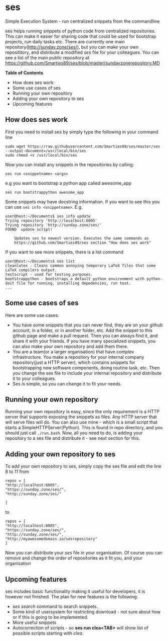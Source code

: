 ses
===

Simple Execution System - run centralized snippets from the commandline

ses helps running snippets of python code from centralized repositories. This can make it easier for sharing code that could be used for bootstrap projects, run daily tasks etc. There are currently one main repository(http://sunday.zone/ses/), but you can make your own reposititory, and distribute a modified *ses* file for your colleagues. You can see a list of the main public repository at https://github.com/Smarties89/ses/blob/master/sundayzonerepository.MD

**Table of Contents**

- How does ses work
- Some use cases of ses
- Running your own repository
- Adding your own repository to ses
- Upcoming features


How does ses work
-----------------

First you need to install ses by simply type the following in your command line

```
sudo wget https://raw.githubusercontent.com/Smarties89/ses/master/ses --output-document=/usr/local/bin/ses
sudo chmod +x /usr/local/bin/ses
```

Now you can install any snippets in the repositories by calling:

```
ses run <snippetname> <args>
```

e.g you want to bootstrap a python app called awesome_app
```
ses run bootstrappython awesome_app
```

Some snippets may have docstring information. If you want to see this you can use ```ses info <snippetname>```. E.g.
```
user@host:~/Documents$ ses info update
Trying repository 'http://localhost:6005'
Trying repository 'http://sunday.zone/ses/'
FOUND  update script!

    Updates ses to newest version. Executes the same commands as
    https://github.com/Smarties89/ses section "How does ses work"
```

If you want to see more snippets, there is a list command
```
user@host:~/Documents$ ses list
cleanlatex - Cleans common annoying temporary LaTeX files that some LaTeX compilers output.
testscript - used for testing purposes.
bootstrappython - bootstraps a default python environment with python-doit file for running, installing depedencies, run test.
...
``` 

Some use cases of ses
---------------------
Here are some use cases.

* You have some snippets that you can never find, they are on your github account, in a folder, or in another folder, etc. Add the snippet to this github page and make a pull request. Then you can always find it, and share it with your friends. If you have many specialized snippets, you can also make your own repository and add them there.
* You are a team(or a larger organisation) that have complex infrastructure. You make a repository for your internal company repository(just a HTTP server), which contains snippets for bootstrapping new software components, doing routine task, etc. Then you change the ses file to include your internal repository and distribute it to your colleagues.
* Ses is simple, so you can change it to fit your needs.


Running your own repository
---------------------------

Running your own repository is easy, since the only requirement is a HTTP server that supports exposing the snippets as files. Any HTTP server that will serve files will do. You can also use mine - which is a small script that starts a SimpleHTTPServer(Python). This is found in repo directory, and you should just call ```./run.bash```. Now, all you need to do, is adding your repository to a ses file and distribute it - see next section for this.


Adding your own repository to ses
---------------------------------

To add your own repository to ses, simply copy the ses file and edit the line 8 to 11 from
```
repos = [
"http://localhost:6005",
"https://sunday.zone/ses/",
"http://sunday.zone/ses/"

]
```
to
```
repos = [
"http://localhost:6005",
"https://sunday.zone/ses/",
"http://sunday.zone/ses/",
"http://myawesomedomain.io/sesrepository"
]
```
Now you can distribute your *ses* file in your organisation. Of course you can remove and change the order of repositories as it fit you, and your organisation

Upcoming features
-----------------

ses includes basic functionality making it useful for developers, it is however not finished.
The plan for new features is the following:

* *ses search* command to search snippets.
* Some kind of usersystem for restricting download - not sure about how or if this is going to be implemented.
* More useful snippets
* Autocorrection of scripts - so **ses run clea\<TAB\>** will show list of possible scripts starting with *clea*.
